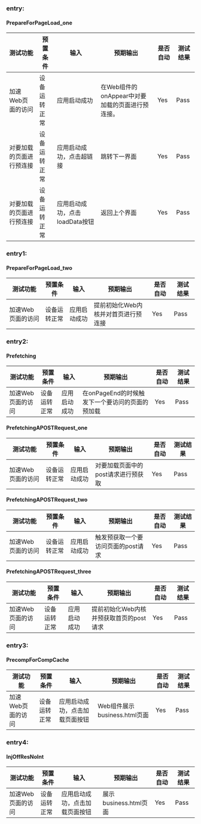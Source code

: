### entry:

#### PrepareForPageLoad_one

| 测试功能                 | 预置条件     | 输入                           | 预期输出                                        | 是否自动 | 测试结果 |
| ------------------------ | ------------ | ------------------------------ | ----------------------------------------------- | -------- | -------- |
| 加速Web页面的访问        | 设备运转正常 | 应用启动成功                   | 在Web组件的onAppear中对要加载的页面进行预连接。 | Yes      | Pass     |
| 对要加载的页面进行预连接 | 设备运转正常 | 应用启动成功，点击超链接       | 跳转下一界面                                    | Yes      | Pass     |
| 对要加载的页面进行预连接 | 设备运转正常 | 应用启动成功，点击loadData按钮 | 返回上个界面                                    | Yes      | Pass     |

### entry1:

#### PrepareForPageLoad_two

| 测试功能          | 预置条件     | 输入         | 预期输出                            | 是否自动 | 测试结果 |
| ----------------- | ------------ | ------------ | ----------------------------------- | -------- | -------- |
| 加速Web页面的访问 | 设备运转正常 | 应用启动成功 | 提前初始化Web内核并对首页进行预连接 | Yes      | Pass     |

### entry2:

#### Prefetching

| 测试功能          | 预置条件     | 输入         | 预期输出                                        | 是否自动 | 测试结果 |
| ----------------- | ------------ | ------------ | ----------------------------------------------- | -------- | -------- |
| 加速Web页面的访问 | 设备运转正常 | 应用启动成功 | 在onPageEnd的时候触发下一个要访问的页面的预加载 | Yes      | Pass     |

#### PrefetchingAPOSTRequest_one

| 测试功能          | 预置条件     | 输入         | 预期输出                           | 是否自动 | 测试结果 |
| ----------------- | ------------ | ------------ | ---------------------------------- | -------- | -------- |
| 加速Web页面的访问 | 设备运转正常 | 应用启动成功 | 对要加载页面中的post请求进行预获取 | Yes      | Pass     |

#### PrefetchingAPOSTRequest_two

| 测试功能          | 预置条件     | 输入         | 预期输出                           | 是否自动 | 测试结果 |
| ----------------- | ------------ | ------------ | ---------------------------------- | -------- | -------- |
| 加速Web页面的访问 | 设备运转正常 | 应用启动成功 | 触发预获取一个要访问页面的post请求 | Yes      | Pass     |

#### PrefetchingAPOSTRequest_three

| 测试功能          | 预置条件     | 输入         | 预期输出                                | 是否自动 | 测试结果 |
| ----------------- | ------------ | ------------ | --------------------------------------- | -------- | -------- |
| 加速Web页面的访问 | 设备运转正常 | 应用启动成功 | 提前初始化Web内核并预获取首页的post请求 | Yes      | Pass     |

### entry3:

#### PrecompForCompCache

| 测试功能          | 预置条件     | 输入         | 预期输出                                | 是否自动 | 测试结果 |
| ----------------- | ------------ | ------------ | --------------------------------------- | -------- | -------- |
加速Web页面的访问 | 设备运转正常 | 应用启动成功，点击加载页面按钮 | Web组件展示business.html页面 | Yes      | Pass 

### entry4:

#### InjOffResNoInt

| 测试功能          | 预置条件     | 输入                           | 预期输出              | 是否自动 | 测试结果 |
| ----------------- | ------------ | ------------------------------ | --------------------- | -------- | -------- |
| 加速Web页面的访问 | 设备运转正常 | 应用启动成功，点击加载页面按钮 | 展示business.html页面 | Yes      | Pass     |

